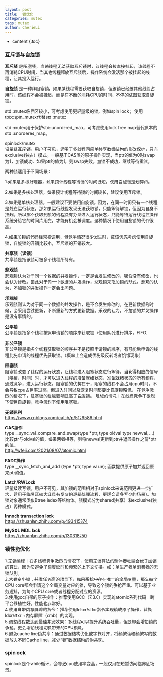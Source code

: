 ```yaml
---
layout: post
title:  锁优化
categories: mutex
tags: mutex
author: CherieLi
---
```


* content
{:toc}
### 互斥锁与自旋锁

**互斥锁** 是阻塞锁，当某线程无法获取互斥锁时，该线程会被直接挂起，该线程不再消耗CPU时间，当其他线程释放互斥锁后，操作系统会激活那个被挂起的线程，让其投入运行。

**自旋锁** 是一种非阻塞锁，如果某线程需要获取自旋锁，但该锁已经被其他线程占用时，该线程不会被挂起，而是在不断的消耗CPU的时间，不停的试图获取自旋锁。


std::mutex临界区较小，可考虑使用更轻量级的锁，例如spin lock；  使用tbb::spin_mutex代替std::mutex


std::mutex用于保护std::unordered_map，可考虑使用lock free map替代原本的std::unordered_map。

spinlock/mutex  
轻量级互斥锁，用户不可见，适用于多线程间简单共享数据结构的修改保护，只有exclusive(独占）模式。一般基于CAS类的原子操作实现，当ptr的值为0时swap为1，加锁成功，如果ptr的值为1，则swap失败，加锁不成功，继续等待重试。  


两种锁适用于不同场景：

1.如果是多核处理器，如果预计线程等待锁的时间很短，使用自旋锁是划算的。

2.如果是多核处理器，如果预计线程等待锁的时间较长，建议使用互斥锁。

3.如果是单核处理器，一般建议不要使用自旋锁。因为，在同一时间只有一个线程是处在运行状态，那如果运行线程发现无法获取锁，只能等待解锁，但因为自身不挂起，所以那个获取到锁的线程没有办法进入运行状态，只能等待运行线程把操作系统分给它的时间片用完，才能有机会被调度。这种情况下使用自旋锁的代价很高。

4.如果加锁的代码经常被调用，但竞争情况很少发生时，应该优先考虑使用自旋锁，自旋锁的开销比较小，互斥锁的开销较大。

**共享锁（读锁）**  
共享锁是指该锁可被多个线程所持有。

**悲观锁**  
悲观锁认为对于同一个数据的并发操作，一定是会发生修改的，哪怕没有修改，也会认为修改。因此对于同一个数据的并发操作，悲观锁采取加锁的形式。悲观的认为，不加锁的并发操作一定会出问题。

**乐观锁**  
乐观锁则认为对于同一个数据的并发操作，是不会发生修改的。在更新数据的时候，会采用尝试更新，不断重新的方式更新数据。乐观的认为，不加锁的并发操作是没有事情的。

**公平锁**  
公平锁是指多个线程按照申请锁的顺序来获取锁（使用队列进行排序，FIFO）

**非公平锁**  
非公平锁是指多个线程获取锁的顺序并不是按照申请锁的顺序，有可能后申请的线程比先申请的线程优先获取锁。（概率上会造成优先级反转或者饥饿现象）


**阻塞锁**  
阻塞锁改变了线程的运行状态，让线程进入阻塞状态进行等待，当获得相应的信号（唤醒，时间）时，才可以进入线程的准备就绪状态，准备就绪状态的所有线程，通过竞争，进入运行状态。阻塞锁的优势在于，阻塞的线程不会占用cpu时间，不会导致cpu占用率过高，但进入时间以及恢复时间都要比自旋锁略慢。
在竞争激烈的情况下，阻塞锁的性能要明显高于自旋锁。
理想的情况：在线程竞争不激烈下使用自旋锁，竞争激烈下使用阻塞锁。

**无锁队列**  
https://www.cnblogs.com/catch/p/5129586.html

**CAS操作**  
type __sync_val_compare_and_swap(type \*ptr, type oldval type newval, …)  
比较ptr与oldval的值，如果两者相等，则将newval更新到ptr并返回操作之前\*ptr的值。  
http://wfeii.com/2021/08/07/atomic.html

**FADD操作**  
type __sync_fetch_and_add (type \*ptr, type value);
函数提供原子加并返回原来ptr的值。

**Latch/RWLock**  
轻量级读写锁，用户不可见，其加锁的范围相对于spinlock来说范围更进一步扩大，适用于临界区较大且具有复杂的逻辑处理流程，更适合读多写少的场景）。加锁对象通常类似Btree index等结构体。锁模式分为shared(共享）和exclusive(独占）两种模式。

**Innodb transaction lock**  
https://zhuanlan.zhihu.com/p/493415374  

**MySQL MDL lock**  
https://zhuanlan.zhihu.com/p/130318750  



### 锁性能优化
1.无锁编程：在多线程竞争激烈的情况下，使用无锁算法的整体吞吐量会优于加锁的算法，因为它避免了调度延时和频繁的上下文切换。如：单生产者单消费者的无锁队列。  
2.大锁变小锁：并发任务高的场景下，如果系统中存在唯一的全局变量，那么每个CPU core都会申请这个全局变量对应的锁，导致这个锁的争抢严重。可以基于业务逻辑，为每个CPU core或者线程分配对应的资源。   
3.使用gcc自带的原子操作：推荐使用GCC（7.3.0）实现的atomic系列代码，跨平台移植性好，性能也非常好。    
4.使用自带内存屏障的指令：推荐使用ldaxr/stlxr指令实现锁或原子操作，替换ldxr/stxr +内存屏障（dmb）的实现。    
5.调整线程数达到最佳并发效果：多线程可以提升系统吞吐量，但是却会增加锁的争抢，更会增加线程切换带来的CPU损耗。  
6.避免cache line伪共享：通过数据结构优化或字节对齐，将频繁读和频繁写的数据放入不同Cache line，减少“锁”数据结构的伪共享。  

### spinlock  
spinlock是个while循环，会导致cpu使用率变高，一般仅用在短暂访问临界区场景。    
